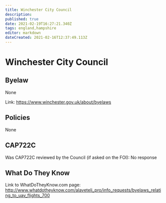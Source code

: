 ```yaml
---
title: Winchester City Council
description: 
published: true
date: 2021-02-19T16:27:21.340Z
tags: england,hampshire
editor: markdown
dateCreated: 2021-02-16T12:37:49.113Z
---
```


# Winchester City Council


## Byelaw
None

Link:
https://www.winchester.gov.uk/about/byelaws

## Policies
None

## CAP722C

Was CAP722C reviewed by the Council (if asked on the FOI): No response

## What Do They Know

Link to WhatDoTheyKnow.com page:
http://www.whatdotheyknow.com/alaveteli_pro/info_requests/byelaws_relating_to_uav_flights_700

